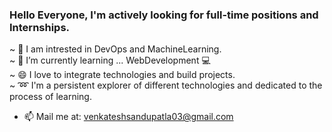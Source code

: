 ### Hello Everyone, I'm actively looking for full-time positions and Internships.

~ 🔭 I am intrested in DevOps and MachineLearning. <br/>
~ 🌱 I’m currently learning ... WebDevelopment :computer: <br/>
~ 😄 I love to integrate technologies and build projects. <br/>
~  :loop: I'm a persistent explorer of different technologies and dedicated to the process of learning. <br/>
- 📫 Mail me at: venkateshsandupatla03@gmail.com




<!--
**Venkateshsandupatla/Venkateshsandupatla** is a ✨ _special_ ✨ repository because its `README.md` (this file) appears on your GitHub profile.

Here are some ideas to get you started:

- 🔭 I’m currently working on ...
- 🌱 I’m currently learning ...
- 👯 I’m looking to collaborate on ...
- 🤔 I’m looking for help with ...
- 💬 Ask me about ...
- 📫 How to reach me: ...
- 😄 Pronouns: ...
- ⚡ Fun fact: ...
-->
